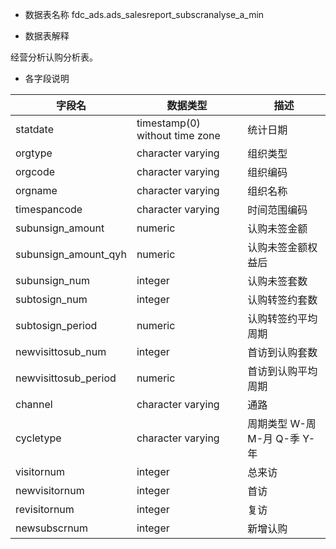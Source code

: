 - 数据表名称
fdc_ads.ads_salesreport_subscranalyse_a_min

- 数据表解释

经营分析认购分析表。

- 各字段说明

| 字段名               | 数据类型                        | 描述                         |
| -------------------- | ------------------------------- | ---------------------------- |
| statdate             | timestamp(0)  without time zone | 统计日期                     |
| orgtype              | character varying               | 组织类型                     |
| orgcode              | character  varying              | 组织编码                     |
| orgname              | character  varying              | 组织名称                     |
| timespancode         | character varying               | 时间范围编码                 |
| subunsign_amount     | numeric                         | 认购未签金额                 |
| subunsign_amount_qyh | numeric                         | 认购未签金额权益后           |
| subunsign_num        | integer                         | 认购未签套数                 |
| subtosign_num        | integer                         | 认购转签约套数               |
| subtosign_period     | numeric                         | 认购转签约平均周期           |
| newvisittosub_num    | integer                         | 首访到认购套数               |
| newvisittosub_period | numeric                         | 首访到认购平均周期           |
| channel              | character varying               | 通路                         |
| cycletype            | character varying               | 周期类型 W-周 M-月 Q-季 Y-年 |
| visitornum           | integer                         | 总来访                       |
| newvisitornum        | integer                         | 首访                         |
| revisitornum         | integer                         | 复访                         |
| newsubscrnum         | integer                         | 新增认购                     |